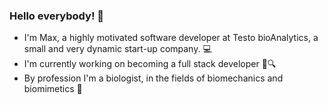 ### Hello everybody! 👋
- I'm Max, a highly motivated software developer at Testo bioAnalytics, a small and very dynamic start-up company. 💻
- I'm currently working on becoming a full stack developer :floppy_disk::mag:
- By profession I'm a biologist, in the fields of biomechanics and biomimetics :seedling:

<!--
**PerfectFine/PerfectFine** is a ✨ _special_ ✨ repository because its `README.md` (this file) appears on your GitHub profile.

Here are some ideas to get you started:

- 🔭 I’m currently working on ...
- 🌱 I’m currently learning ...
- 👯 I’m looking to collaborate on ...
- 🤔 I’m looking for help with ...
- 💬 Ask me about ...
- 📫 How to reach me: ...
- 😄 Pronouns: ...
- ⚡ Fun fact: ...
-->
